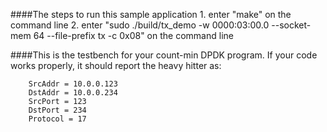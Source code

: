 ####The steps to run this sample application
	1. enter "make" on the command line
	2. enter "sudo ./build/tx_demo -w 0000:03:00.0 --socket-mem 64 --file-prefix tx -c 0x08" on the command line


####This is the testbench for your count-min DPDK program. If your code works properly, it should report the heavy hitter as:

```
	SrcAddr = 10.0.0.123
	DstAddr = 10.0.0.234
	SrcPort = 123
	DstPort = 234
	Protocol = 17
```
	
